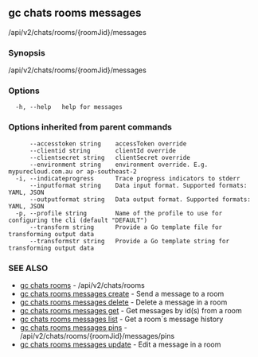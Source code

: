 ## gc chats rooms messages

/api/v2/chats/rooms/{roomJid}/messages

### Synopsis

/api/v2/chats/rooms/{roomJid}/messages

### Options

```
  -h, --help   help for messages
```

### Options inherited from parent commands

```
      --accesstoken string    accessToken override
      --clientid string       clientId override
      --clientsecret string   clientSecret override
      --environment string    environment override. E.g. mypurecloud.com.au or ap-southeast-2
  -i, --indicateprogress      Trace progress indicators to stderr
      --inputformat string    Data input format. Supported formats: YAML, JSON
      --outputformat string   Data output format. Supported formats: YAML, JSON
  -p, --profile string        Name of the profile to use for configuring the cli (default "DEFAULT")
      --transform string      Provide a Go template file for transforming output data
      --transformstr string   Provide a Go template string for transforming output data
```

### SEE ALSO

* [gc chats rooms](gc_chats_rooms.html)	 - /api/v2/chats/rooms
* [gc chats rooms messages create](gc_chats_rooms_messages_create.html)	 - Send a message to a room
* [gc chats rooms messages delete](gc_chats_rooms_messages_delete.html)	 - Delete a message in a room
* [gc chats rooms messages get](gc_chats_rooms_messages_get.html)	 - Get messages by id(s) from a room
* [gc chats rooms messages list](gc_chats_rooms_messages_list.html)	 - Get a room`s message history
* [gc chats rooms messages pins](gc_chats_rooms_messages_pins.html)	 - /api/v2/chats/rooms/{roomJid}/messages/pins
* [gc chats rooms messages update](gc_chats_rooms_messages_update.html)	 - Edit a message in a room


